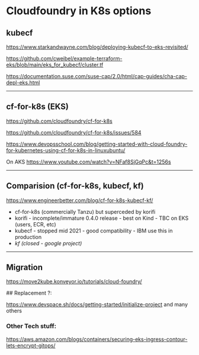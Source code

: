 # Cloudfoundry in K8s options


## kubecf
https://www.starkandwayne.com/blog/deploying-kubecf-to-eks-revisited/

https://github.com/cweibel/example-terraform-eks/blob/main/eks_for_kubecf/cluster.tf

https://documentation.suse.com/suse-cap/2.0/html/cap-guides/cha-cap-depl-eks.html

------


## cf-for-k8s (EKS)


https://github.com/cloudfoundry/cf-for-k8s

https://github.com/cloudfoundry/cf-for-k8s/issues/584


https://www.devopsschool.com/blog/getting-started-with-cloud-foundry-for-kubernetes-using-cf-for-k8s-in-linuxubuntu/

On AKS
https://www.youtube.com/watch?v=NFaf8SjGqPc&t=1256s

------

## Comparision (cf-for-k8s, kubecf, kf)

https://www.engineerbetter.com/blog/cf-for-k8s-kubecf-kf/

* cf-for-k8s   (commercially Tanzu) but superceded by korifi
* korifi - incomplete/immature 0.4.0 release - best on Kind - TBC on EKS (users, ECR, etc)
* kubecf - stopped mid 2021 - good compatibility - IBM use this in production
* *kf (closed - google project)*

-------

## Migration

https://move2kube.konveyor.io/tutorials/cloud-foundry/


## Replacement ?:

https://www.devspace.sh/docs/getting-started/initialize-project
and many others



### Other Tech stuff:

https://aws.amazon.com/blogs/containers/securing-eks-ingress-contour-lets-encrypt-gitops/


